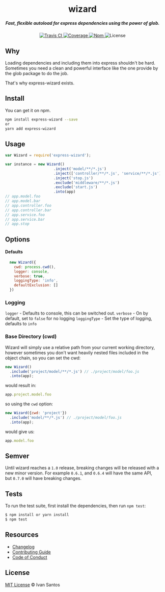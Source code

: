 <h1 align="center">wizard</h1>

<h5 align="center">Fast, flexible autoload for express dependencies using the power of glob.</h5>

<div align="center">
  <a href="http://travis-ci.org/pragmaticivan/wizard">
    <img src="https://secure.travis-ci.org/pragmaticivan/wizard.svg?branch=master" alt="Travis CI" />
  </a>

  <a href="https://codecov.io/gh/pragmaticivan/wizard">
    <img src="https://codecov.io/gh/pragmaticivan/wizard/branch/master/graph/badge.svg" alt="Coverage" />
  </a>

  <a href="https://www.npmjs.com/package/express-wizard">
    <img src="https://img.shields.io/npm/v/express-wizard.svg" alt="Npm" />
  </a>

  <img src="https://img.shields.io/npm/l/express-wizard.svg" alt="License">
</div>

## Why

Loading dependencies and including them into express shouldn't be hard. Sometimes you need a clean and powerful interface like the one provide by the glob package to do the job.

That's why express-wizard exists.

## Install

You can get it on npm.

```bash
npm install express-wizard --save
or
yarn add express-wizard
```
## Usage
```js
var Wizard = require('express-wizard');

var instance = new Wizard()
                      .inject('model/**/*.js')
                      .inject(['controller/**/*.js', 'service/**/*.js'])
                      .inject('stop.js')
                      .exclude('middleware/**/*.js')
                      .exclude('start.js')
                      .into(app)
// app.model.foo
// app.model.bar
// app.controller.foo
// app.controller.bar
// app.service.foo
// app.service.bar
// app.stop

```

## Options

#### Defaults

  ```js
    new Wizard({
      cwd: process.cwd(),
      logger: console,
      verbose: true,
      loggingType: 'info',
      defaultExclusion: []
    })
  ```
### Logging

  `logger` - Defaults to console, this can be switched out.
  `verbose` - On by default, set to `false` for no logging
  `loggingType` - Set the type of logging, defaults to `info`

### Base Directory (cwd)

  Wizard will simply use a relative path from your current working directory, however sometimes you don't want heavily nested files included in the object chain, so you can set the cwd:

  ```js
  new Wizard()
    .include('project/model/**/*.js') // ./project/model/foo.js
    .into(app);
  ```

  would result in:

  ```js
  app.project.model.foo
  ```

  so using the `cwd` option:

  ```js
  new Wizard({cwd: 'project'})
    .include('model/**/*.js') // ./project/model/foo.js
    .into(app);
  ```
  would give us:

  ```js
  app.model.foo
  ```


## Semver

Until wizard reaches a `1.0` release, breaking changes will be released with a new minor version. For example `0.6.1`, and `0.6.4` will have the same API, but `0.7.0` will have breaking changes.

## Tests

To run the test suite, first install the dependencies, then run `npm test`:

  ```bash
  $ npm install or yarn install
  $ npm test
  ```
## Resources

* [Changelog](https://github.com/pragmaticivan/wizard/blob/master/CHANGELOG.md)
* [Contributing Guide](https://github.com/pragmaticivan/wizard/blob/master/CONTRIBUTING.md)
* [Code of Conduct](https://github.com/pragmaticivan/wizard/blob/master/CODE_OF_CONDUCT.md)

## License

[MIT License](http://pragmaticivan.mit-license.org/) © Ivan Santos
